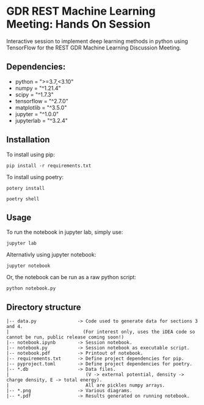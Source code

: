 # GDR REST Machine Learning Meeting: Hands On Session
Interactive session to implement deep learning methods in python using TensorFlow for the REST GDR Machine Learning Discussion Meeting.

## Dependencies:
- python = ">=3.7,<3.10"
- numpy = "^1.21.4"
- scipy = "^1.7.3"
- tensorflow = "^2.7.0"
- matplotlib = "^3.5.0"
- jupyter = "^1.0.0"
- jupyterlab = "^3.2.4"

## Installation
To install using pip:

`pip install -r requirements.txt`

To install using poetry:

`potery install`

`poetry shell`

## Usage
To run the notebook in jupyter lab, simply use:

`jupyter lab`

Alternativly using jupyter notebook:

`jupyter notebook`

Or, the notebook can be run as a raw python script:

`python notebook.py`

## Directory structure
```
|-- data.py               -> Code used to generate data for sections 3 and 4.
|                           (For interest only, uses the iDEA code so cannot be run, public release coming soon!)
|-- notebook.ipynb        -> Session notebook.
|-- notebook.py           -> Session notebook as executable script.
|-- notebook.pdf          -> Printout of notebook.
|-- requirements.txt      -> Define project dependencies for pip.
|-- pyproject.toml        -> Define project dependencies for poetry.
|-- *.db                  -> Data files.
|                            (V -> external potential, density -> charge density, E -> total energy).
|                            All are pickles numpy arrays.
|-- *.png                 -> Various diagrams.
|-- *.pdf                 -> Results generated on running notebook.
```